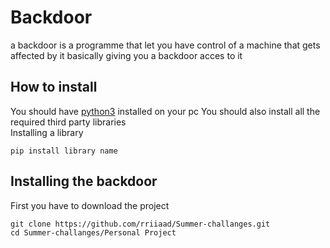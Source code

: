 # Backdoor
a backdoor is a programme that let you have control of a machine that gets affected by it basically giving you a backdoor acces to it

## How to install
You should have [python3](https://www.python.org/) installed on your pc 
You should also install all the required third party libraries 
<br/>
Installing a library 

    pip install library name
 
## Installing the backdoor 
First you have to download the project

    git clone https://github.com/rriiaad/Summer-challanges.git
    cd Summer-challanges/Personal Project


